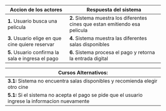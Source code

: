                                                                
|         **Accion de los actores**                 |                      **Respuesta del sistema**                                |
| ------------------------------------------------- | ----------------------------------------------------------------------------- |
| **1.** Usuario busca una pelicula                 | **2.** Sistema muestra los diferentes cines que estan emitiendo esa pelicula  |
| **3.** Usuario elige en que cine quiere reservar  | **4.** Sistema muestra las diferentes salas disponibles                       |
| **5.** Usuario confirma la sala e ingresa el pago | **6.** Sistema procesa el pago y retorna la entrada digital                   |


|  **Cursos Alternativos:**  |
| --- |
| **3.1:** Sistema no encuentra salas disponibles y recomienda elegir otro cine                                                     |
| **5.1:** Si el sistema no acepta el pago se pide que el usuario ingrese la informacion nuevamente                                 | 

